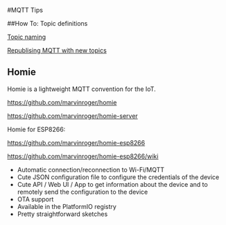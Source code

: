 #MQTT Tips

##How To:  Topic definitions

[Topic naming](http://blog.hekkers.net/2012/09/18/mqtt-about-dumb-sensors-topics-and-clean-code/#comment-20582)


[Republising MQTT with new topics](http://lodge.glasgownet.com/2012/09/23/mqtt-republishing-itch/)


## Homie
Homie is a lightweight MQTT convention for the IoT.


https://github.com/marvinroger/homie

https://github.com/marvinroger/homie-server



Homie for ESP8266:   

https://github.com/marvinroger/homie-esp8266   

https://github.com/marvinroger/homie-esp8266/wiki  

 -  Automatic connection/reconnection to Wi-Fi/MQTT
 -  Cute JSON configuration file to configure the credentials of the device
 -  Cute API / Web UI / App to get information about the device and to remotely send the configuration to the device
 -  OTA support
 -  Available in the PlatformIO registry
 -  Pretty straightforward sketches
